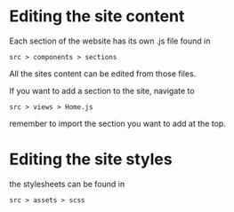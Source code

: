 # Editing the site content

Each section of the website has its own .js file found in
```
src > components > sections
```
All the sites content can be edited from those files. 

If you want to add a section to the site, navigate to
```
src > views > Home.js
```
remember to import the section you want to add at the top.

# Editing the site styles

the stylesheets can be found in
```
src > assets > scss
```